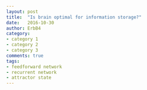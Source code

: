 ```yaml
---
layout: post
title:  "Is brain optimal for information storage?"
date:   2016-10-30
author: ErbB4
category:
- category 1
- category 2
- category 3
comments: true
tags:
- feedforward network
- recurrent network
- attractor state
---
```

